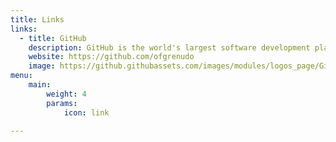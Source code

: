 ```yaml
---
title: Links
links:
  - title: GitHub
    description: GitHub is the world's largest software development platform.
    website: https://github.com/ofgrenudo
    image: https://github.githubassets.com/images/modules/logos_page/GitHub-Mark.png
menu:
    main: 
        weight: 4
        params:
            icon: link

---
```


